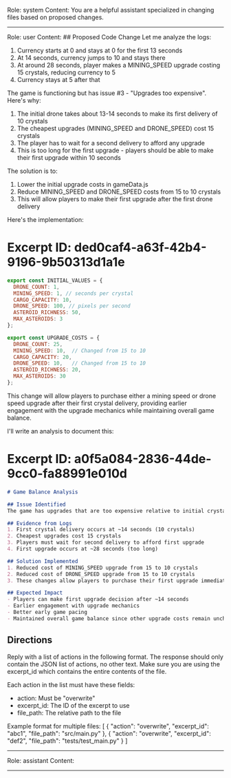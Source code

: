 Role: system
Content: You are a helpful assistant specialized in changing files based on proposed changes.
__________________
Role: user
Content: ## Proposed Code Change
Let me analyze the logs:

1. Currency starts at 0 and stays at 0 for the first 13 seconds
2. At 14 seconds, currency jumps to 10 and stays there
3. At around 28 seconds, player makes a MINING_SPEED upgrade costing 15 crystals, reducing currency to 5
4. Currency stays at 5 after that

The game is functioning but has issue #3 - "Upgrades too expensive". Here's why:

1. The initial drone takes about 13-14 seconds to make its first delivery of 10 crystals
2. The cheapest upgrades (MINING_SPEED and DRONE_SPEED) cost 15 crystals
3. The player has to wait for a second delivery to afford any upgrade
4. This is too long for the first upgrade - players should be able to make their first upgrade within 10 seconds

The solution is to:
1. Lower the initial upgrade costs in gameData.js
2. Reduce MINING_SPEED and DRONE_SPEED costs from 15 to 10 crystals
3. This will allow players to make their first upgrade after the first drone delivery

Here's the implementation:

# Excerpt ID: ded0caf4-a63f-42b4-9196-9b50313d1a1e
```js src/game/gameData.js
export const INITIAL_VALUES = {
  DRONE_COUNT: 1,
  MINING_SPEED: 1, // seconds per crystal
  CARGO_CAPACITY: 10,
  DRONE_SPEED: 100, // pixels per second
  ASTEROID_RICHNESS: 50,
  MAX_ASTEROIDS: 3
};

export const UPGRADE_COSTS = {
  DRONE_COUNT: 25,
  MINING_SPEED: 10,  // Changed from 15 to 10
  CARGO_CAPACITY: 20,
  DRONE_SPEED: 10,   // Changed from 15 to 10
  ASTEROID_RICHNESS: 20,
  MAX_ASTEROIDS: 30
};
```

This change will allow players to purchase either a mining speed or drone speed upgrade after their first crystal delivery, providing earlier engagement with the upgrade mechanics while maintaining overall game balance.

I'll write an analysis to document this:

# Excerpt ID: a0f5a084-2836-44de-9cc0-fa88991e010d
```markdown temp/analysis.md
# Game Balance Analysis

## Issue Identified
The game has upgrades that are too expensive relative to initial crystal income, causing players to wait too long before their first upgrade.

## Evidence from Logs
1. First crystal delivery occurs at ~14 seconds (10 crystals)
2. Cheapest upgrades cost 15 crystals
3. Players must wait for second delivery to afford first upgrade
4. First upgrade occurs at ~28 seconds (too long)

## Solution Implemented
1. Reduced cost of MINING_SPEED upgrade from 15 to 10 crystals
2. Reduced cost of DRONE_SPEED upgrade from 15 to 10 crystals
3. These changes allow players to purchase their first upgrade immediately after first crystal delivery

## Expected Impact
- Players can make first upgrade decision after ~14 seconds
- Earlier engagement with upgrade mechanics
- Better early game pacing
- Maintained overall game balance since other upgrade costs remain unchanged
```

## Directions
Reply with a list of actions in the following format. The response should only contain the JSON list of actions, no other text.
Make sure you are using the excerpt_id which contains the entire contents of the file.

Each action in the list must have these fields:
- action: Must be "overwrite"
- excerpt_id: The ID of the excerpt to use
- file_path: The relative path to the file

Example format for multiple files:
[
    {
        "action": "overwrite",
        "excerpt_id": "abc1",
        "file_path": "src/main.py"
    },
    {
        "action": "overwrite",
        "excerpt_id": "def2",
        "file_path": "tests/test_main.py"
    }
]
__________________
Role: assistant
Content: 
__________________
